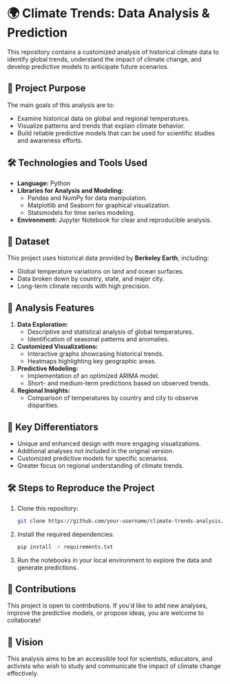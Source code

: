 # 🌍 Climate Trends: Data Analysis & Prediction

This repository contains a customized analysis of historical climate data to identify global trends, understand the impact of climate change, and develop predictive models to anticipate future scenarios.

## 📌 Project Purpose
The main goals of this analysis are to:
- Examine historical data on global and regional temperatures.
- Visualize patterns and trends that explain climate behavior.
- Build reliable predictive models that can be used for scientific studies and awareness efforts.

## 🛠️ Technologies and Tools Used
- **Language:** Python
- **Libraries for Analysis and Modeling:**
  - Pandas and NumPy for data manipulation.
  - Matplotlib and Seaborn for graphical visualization.
  - Statsmodels for time series modeling.
- **Environment:** Jupyter Notebook for clear and reproducible analysis.

## 📂 Dataset
This project uses historical data provided by **Berkeley Earth**, including:
- Global temperature variations on land and ocean surfaces.
- Data broken down by country, state, and major city.
- Long-term climate records with high precision.

## 🚀 Analysis Features
1. **Data Exploration:**
   - Descriptive and statistical analysis of global temperatures.
   - Identification of seasonal patterns and anomalies.
2. **Customized Visualizations:**
   - Interactive graphs showcasing historical trends.
   - Heatmaps highlighting key geographic areas.
3. **Predictive Modeling:**
   - Implementation of an optimized ARIMA model.
   - Short- and medium-term predictions based on observed trends.
4. **Regional Insights:**
   - Comparison of temperatures by country and city to observe disparities.

## 🌟 Key Differentiators
- Unique and enhanced design with more engaging visualizations.
- Additional analyses not included in the original version.
- Customized predictive models for specific scenarios.
- Greater focus on regional understanding of climate trends.

## 🛠️ Steps to Reproduce the Project
1. Clone this repository:
   ```bash
   git clone https://github.com/your-username/climate-trends-analysis.git
   ```
2. Install the required dependencies:
   ```bash
   pip install -r requirements.txt
   ```
3. Run the notebooks in your local environment to explore the data and generate predictions.

## 🤝 Contributions
This project is open to contributions. If you'd like to add new analyses, improve the predictive models, or propose ideas, you are welcome to collaborate!

## 🎯 Vision
This analysis aims to be an accessible tool for scientists, educators, and activists who wish to study and communicate the impact of climate change effectively.        